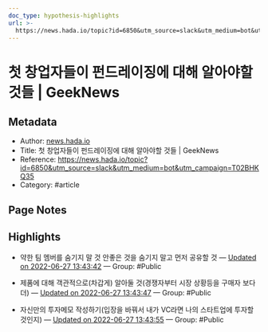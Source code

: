 ```yaml
---
doc_type: hypothesis-highlights
url: >-
  https://news.hada.io/topic?id=6850&utm_source=slack&utm_medium=bot&utm_campaign=T02BHKQ35
---
```


# 첫 창업자들이 펀드레이징에 대해 알아야할 것들 | GeekNews

## Metadata
- Author: [news.hada.io]()
- Title: 첫 창업자들이 펀드레이징에 대해 알아야할 것들 | GeekNews
- Reference: https://news.hada.io/topic?id=6850&utm_source=slack&utm_medium=bot&utm_campaign=T02BHKQ35
- Category: #article

## Page Notes
## Highlights
- 약한 팀 멤버를 숨기지 말 것 안좋은 것을 숨기지 말고 먼저 공유할 것 — [Updated on 2022-06-27 13:43:42](https://hyp.is/uHtRrvXTEey0_LttR42bhQ/news.hada.io/topic?id=6850&utm_source=slack&utm_medium=bot&utm_campaign=T02BHKQ35) — Group: #Public

- 제품에 대해 객관적으로(차갑게) 알아둘 것(경쟁자부터 시장 상황등을 구매자 보다 더) — [Updated on 2022-06-27 13:43:47](https://hyp.is/u5qJuPXTEey0_VN0zi08kw/news.hada.io/topic?id=6850&utm_source=slack&utm_medium=bot&utm_campaign=T02BHKQ35) — Group: #Public

- 자신만의 투자메모 작성하기(입장을 바꿔서 내가 VC라면 나의 스타트업에 투자할 것인지) — [Updated on 2022-06-27 13:43:55](https://hyp.is/wDQ4FvXTEeyl2Bv9kizxgA/news.hada.io/topic?id=6850&utm_source=slack&utm_medium=bot&utm_campaign=T02BHKQ35) — Group: #Public



